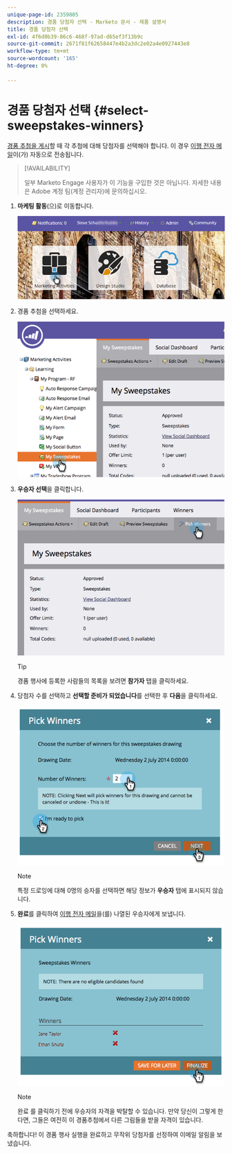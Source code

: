 ```yaml
---
unique-page-id: 2359805
description: 경품 당첨자 선택 - Marketo 문서 - 제품 설명서
title: 경품 당첨자 선택
exl-id: 4f6d0b39-86c6-468f-97ad-d65ef3f13b9c
source-git-commit: 2671f81f62658447e4b2a3dc2e02a4e0927443e8
workflow-type: tm+mt
source-wordcount: '165'
ht-degree: 0%

---
```


# 경품 당첨자 선택 {#select-sweepstakes-winners}

[경품 추첨을 게시](/help/marketo/product-docs/demand-generation/social/sweepstakes/publish-a-sweepstakes.md)할 때 각 추첨에 대해 당첨자를 선택해야 합니다. 이 경우 [이행 전자 메일](/help/marketo/product-docs/demand-generation/social/social-functions/use-emails-in-social-promotions.md)이(가) 자동으로 전송됩니다.

>[!AVAILABILITY]
>
>일부 Marketo Engage 사용자가 이 기능을 구입한 것은 아닙니다. 자세한 내용은 Adobe 계정 팀(계정 관리자)에 문의하십시오.

1. **마케팅 활동**(으)로 이동합니다.

   ![](assets/login-marketing-activities.png)

1. 경품 추첨을 선택하세요.

   ![](assets/image2014-9-25-17-3a47-3a37.png)

1. **우승자 선택**&#x200B;을 클릭합니다.

   ![](assets/image2014-9-25-17-3a47-3a49.png)

   >[!TIP]
   >
   >경품 행사에 등록한 사람들의 목록을 보려면 **참가자** 탭을 클릭하세요.

1. 당첨자 수를 선택하고 **선택할 준비가 되었습니다**&#x200B;를 선택한 후 **다음**&#x200B;을 클릭하세요.

   ![](assets/image2014-9-25-17-3a49-3a2.png)

   >[!NOTE]
   >
   >특정 드로잉에 대해 0명의 승자를 선택하면 해당 정보가 **우승자** 탭에 표시되지 않습니다.

1. **완료**&#x200B;를 클릭하여 [이행 전자 메일](/help/marketo/product-docs/demand-generation/social/referral-offers/send-referral-offer-fulfillment-email.md)을(를) 나열된 우승자에게 보냅니다.

   ![](assets/image2014-9-25-17-3a49-3a48.png)

   >[!NOTE]
   >
   >완료 를 클릭하기 전에 우승자의 자격을 박탈할 수 있습니다. 만약 당신이 그렇게 한다면, 그들은 여전히 이 경품추첨에서 다른 그림들을 받을 자격이 있습니다.

축하합니다! 이 경품 행사 실행을 완료하고 무작위 당첨자를 선정하여 이메일 알림을 보냈습니다.
